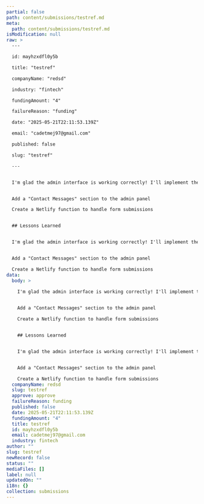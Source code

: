 ```yaml
---
partial: false
path: content/submissions/testref.md
meta:
  path: content/submissions/testref.md
isModification: null
raw: >
  ---

  id: mayhzxdfl0y5b

  title: "testref"

  companyName: "redsd"

  industry: "fintech"

  fundingAmount: "4"

  failureReason: "funding"

  date: "2025-05-21T22:11:53.139Z"

  email: "cadetmej97@gmail.com"

  published: false

  slug: "testref"

  ---


  I'm glad the admin interface is working correctly! I'll implement the contact form functionality so that when someone submits a message, it will be stored and available in the admin panel. Here's what I'll do:


  Add a "Contact Messages" section to the admin panel

  Create a Netlify function to handle form submissions


  ## Lessons Learned


  I'm glad the admin interface is working correctly! I'll implement the contact form functionality so that when someone submits a message, it will be stored and available in the admin panel. Here's what I'll do:


  Add a "Contact Messages" section to the admin panel

  Create a Netlify function to handle form submissions
data:
  body: >
    
    I'm glad the admin interface is working correctly! I'll implement the contact form functionality so that when someone submits a message, it will be stored and available in the admin panel. Here's what I'll do:


    Add a "Contact Messages" section to the admin panel

    Create a Netlify function to handle form submissions


    ## Lessons Learned


    I'm glad the admin interface is working correctly! I'll implement the contact form functionality so that when someone submits a message, it will be stored and available in the admin panel. Here's what I'll do:


    Add a "Contact Messages" section to the admin panel

    Create a Netlify function to handle form submissions
  companyName: redsd
  slug: testref
  approve: approve
  failureReason: funding
  published: false
  date: 2025-05-21T22:11:53.139Z
  fundingAmount: "4"
  title: testref
  id: mayhzxdfl0y5b
  email: cadetmej97@gmail.com
  industry: fintech
author: ""
slug: testref
newRecord: false
status: ""
mediaFiles: []
label: null
updatedOn: ""
i18n: {}
collection: submissions
---
```

